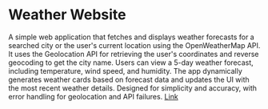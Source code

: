 # Weather Website

A simple web application that fetches and displays weather forecasts for a searched city or the user's current location using the OpenWeatherMap API. It uses the Geolocation API for retrieving the user's coordinates and reverse geocoding to get the city name. Users can view a 5-day weather forecast, including temperature, wind speed, and humidity. The app dynamically generates weather cards based on forecast data and updates the UI with the most recent weather details. Designed for simplicity and accuracy, with error handling for geolocation and API failures. [Link](https://baghrai-beshra.github.io/WeatherWebsite/)
